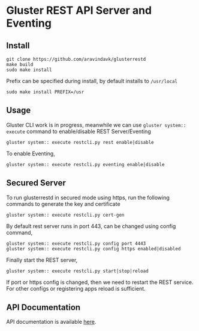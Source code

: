 # Gluster REST API Server and Eventing


## Install

    git clone https://github.com/aravindavk/glusterrestd
    make build
    sudo make install

Prefix can be specified during install, by default installs to `/usr/local`

    sudo make install PREFIX=/usr

## Usage

Gluster CLI work is in progress, meanwhile we can use `gluster system:: execute` command to enable/disable REST Server/Eventing

    gluster system:: execute restcli.py rest enable|disable

To enable Eventing,

    gluster system:: execute restcli.py eventing enable|disable

## Secured Server
To run glusterrestd in secured mode using https, run the following commands to generate the key and certificate

    gluster system:: execute restcli.py cert-gen

By default rest server runs in port 443, can be changed using config command,

    gluster system:: execute restcli.py config port 4443
    gluster system:: execute restcli.py config https enabled|disabled
    
Finally start the REST server,

    gluster system:: execute restcli.py start|stop|reload

If port or https config is changed, then we need to restart the REST service. For other configs or registering apps reload is sufficient.

## API Documentation
API documentation is available [here](docs/API.md).
